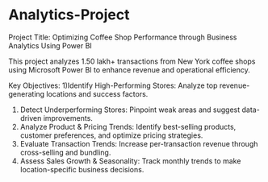 # Analytics-Project
Project Title: Optimizing Coffee Shop Performance through Business Analytics Using Power BI

This project analyzes 1.50 lakh+ transactions from New York coffee shops using Microsoft Power BI to enhance revenue and operational efficiency.

Key Objectives:
1)Identify High-Performing Stores: Analyze top revenue-generating locations and success factors.
1) Detect Underperforming Stores: Pinpoint weak areas and suggest data-driven improvements.
3) Analyze Product & Pricing Trends: Identify best-selling products, customer preferences, and optimize pricing strategies.
4) Evaluate Transaction Trends: Increase per-transaction revenue through cross-selling and bundling.
5) Assess Sales Growth & Seasonality: Track monthly trends to make location-specific business decisions.
